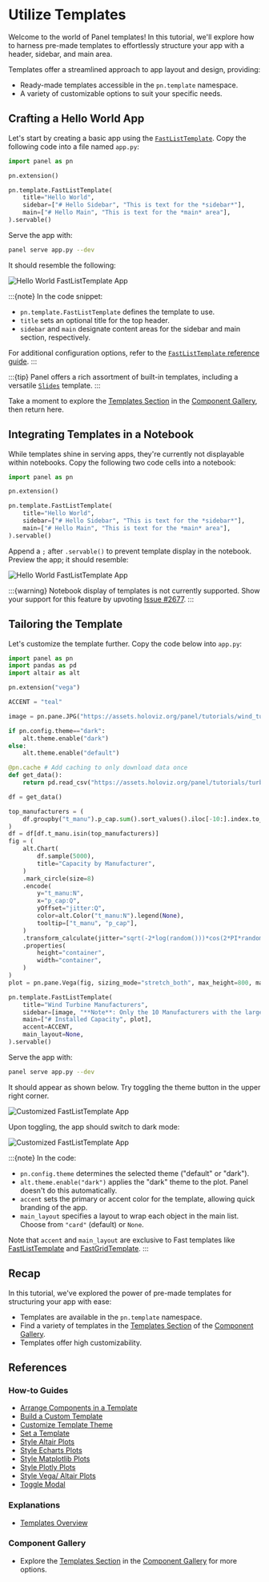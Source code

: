 # Utilize Templates

Welcome to the world of Panel templates! In this tutorial, we'll explore how to harness pre-made templates to effortlessly structure your app with a header, sidebar, and main area.

Templates offer a streamlined approach to app layout and design, providing:

- Ready-made templates accessible in the `pn.template` namespace.
- A variety of customizable options to suit your specific needs.

## Crafting a Hello World App

Let's start by creating a basic app using the [`FastListTemplate`](../../reference/templates/FastListTemplate.md). Copy the following code into a file named `app.py`:

```python
import panel as pn

pn.extension()

pn.template.FastListTemplate(
    title="Hello World",
    sidebar=["# Hello Sidebar", "This is text for the *sidebar*"],
    main=["# Hello Main", "This is text for the *main* area"],
).servable()
```

Serve the app with:

```bash
panel serve app.py --dev
```

It should resemble the following:

![Hello World FastListTemplate App](../../_static/images/templates_hello_world.png)

:::{note}
In the code snippet:

- `pn.template.FastListTemplate` defines the template to use.
- `title` sets an optional title for the top header.
- `sidebar` and `main` designate content areas for the sidebar and main section, respectively.

For additional configuration options, refer to the [`FastListTemplate` reference guide](../../reference/templates/FastListTemplate.md).
:::

:::{tip}
Panel offers a rich assortment of built-in templates, including a versatile [`Slides`](../../reference/templates/Slides.md) template.
:::

Take a moment to explore the [Templates Section](../../reference/index.rst#templates) in the [Component Gallery](../../reference/index.rst), then return here.

## Integrating Templates in a Notebook

While templates shine in serving apps, they're currently not displayable within notebooks. Copy the following two code cells into a notebook:

```python
import panel as pn

pn.extension()
```

```python
pn.template.FastListTemplate(
    title="Hello World",
    sidebar=["# Hello Sidebar", "This is text for the *sidebar*"],
    main=["# Hello Main", "This is text for the *main* area"],
).servable()
```

Append a `;` after `.servable()` to prevent template display in the notebook. Preview the app; it should resemble:

![Hello World FastListTemplate App](../../_static/images/templates_hello_world_notebook.png)

:::{warning}
Notebook display of templates is not currently supported. Show your support for this feature by upvoting [Issue #2677](https://github.com/holoviz/panel/issues/2677).
:::

## Tailoring the Template

Let's customize the template further. Copy the code below into `app.py`:

```python
import panel as pn
import pandas as pd
import altair as alt

pn.extension("vega")

ACCENT = "teal"

image = pn.pane.JPG("https://assets.holoviz.org/panel/tutorials/wind_turbines_sunset.png")

if pn.config.theme=="dark":
    alt.theme.enable("dark")
else:
    alt.theme.enable("default")

@pn.cache # Add caching to only download data once
def get_data():
    return pd.read_csv("https://assets.holoviz.org/panel/tutorials/turbines.csv.gz")

df = get_data()

top_manufacturers = (
    df.groupby("t_manu").p_cap.sum().sort_values().iloc[-10:].index.to_list()
)
df = df[df.t_manu.isin(top_manufacturers)]
fig = (
    alt.Chart(
        df.sample(5000),
        title="Capacity by Manufacturer",
    )
    .mark_circle(size=8)
    .encode(
        y="t_manu:N",
        x="p_cap:Q",
        yOffset="jitter:Q",
        color=alt.Color("t_manu:N").legend(None),
        tooltip=["t_manu", "p_cap"],
    )
    .transform_calculate(jitter="sqrt(-2*log(random()))*cos(2*PI*random())")
    .properties(
        height="container",
        width="container",
    )
)
plot = pn.pane.Vega(fig, sizing_mode="stretch_both", max_height=800, margin=20)

pn.template.FastListTemplate(
    title="Wind Turbine Manufacturers",
    sidebar=[image, "**Note**: Only the 10 Manufacturers with the largest installed capacity are shown in the plot."],
    main=["# Installed Capacity", plot],
    accent=ACCENT,
    main_layout=None,
).servable()
```

Serve the app with:

```bash
panel serve app.py --dev
```

It should appear as shown below. Try toggling the theme button in the upper right corner.

![Customized FastListTemplate App](../../_static/images/templates_customized_default.png)

Upon toggling, the app should switch to dark mode:

![Customized FastListTemplate App](../../_static/images/templates_customized_dark.png)

:::{note}
In the code:

- `pn.config.theme` determines the selected theme ("default" or "dark").
- `alt.theme.enable("dark")` applies the "dark" theme to the plot. Panel doesn't do this automatically.
- `accent` sets the primary or accent color for the template, allowing quick branding of the app.
- `main_layout` specifies a layout to wrap each object in the main list. Choose from `"card"` (default) or `None`.

Note that `accent` and `main_layout` are exclusive to Fast templates like [FastListTemplate](../../reference/templates/FastListTemplate.md) and [FastGridTemplate](../../reference/templates/FastGridTemplate.md).
:::

## Recap

In this tutorial, we've explored the power of pre-made templates for structuring your app with ease:

- Templates are available in the `pn.template` namespace.
- Find a variety of templates in the [Templates Section](../../reference/index.rst#templates) of the [Component Gallery](../../reference/index.rst).
- Templates offer high customizability.

## References

### How-to Guides

- [Arrange Components in a Template](../../how_to/templates/template_arrange.md)
- [Build a Custom Template](../../how_to/templates/template_custom.md)
- [Customize Template Theme](../../how_to/templates/template_theme.md)
- [Set a Template](../../how_to/templates/template_set.md)
- [Style Altair Plots](../../how_to/styling/altair.md)
- [Style Echarts Plots](../../how_to/styling/echarts.md)
- [Style Matplotlib Plots](../../how_to/styling/matplotlib.md)
- [Style Plotly Plots](../../how_to/styling/plotly.md)
- [Style Vega/ Altair Plots](../../how_to/styling/vega.md)
- [Toggle Modal](../../how_to/templates/template_modal.md)

### Explanations

- [Templates Overview](../../explanation/styling/templates_overview.md)

### Component Gallery

- Explore the [Templates Section](../../reference/index.rst#templates) in the [Component Gallery](../../reference/index.rst) for more options.
